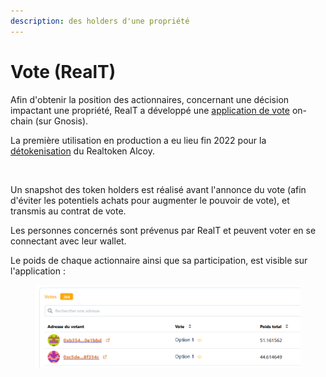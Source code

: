 ```yaml
---
description: des holders d'une propriété
---
```


# Vote (RealT)

Afin d'obtenir la position des actionnaires, concernant une décision impactant une propriété, RealT a développé une [application de vote](https://vote.realtoken.network/assets) on-chain (sur Gnosis).

La première utilisation en production a eu lieu fin 2022 pour la [détokenisation](../site-realt/detokenisation-dune-propriete.md) du Realtoken Alcoy.

<figure><img src="../.gitbook/assets/image (31).png" alt=""><figcaption></figcaption></figure>

Un snapshot des token holders est réalisé avant l'annonce du vote (afin d'éviter les potentiels achats pour augmenter le pouvoir de vote), et transmis au contrat de vote.

Les personnes concernés sont prévenus par RealT et peuvent voter en se connectant avec leur wallet.

Le poids de chaque actionnaire ainsi que sa participation, est visible sur l'application :&#x20;

<figure><img src="../.gitbook/assets/image (3).png" alt=""><figcaption></figcaption></figure>
